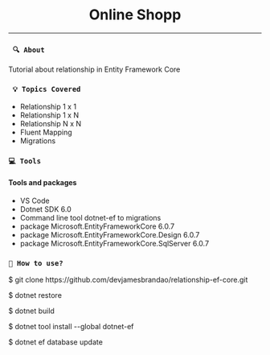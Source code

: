 <h1 align="center"><strong>Online Shopp</strong></h1>

<hr/>

### ` 🔍 About`

<p align="justify">Tutorial about relationship in Entity Framework Core</p>

### ` 💡 Topics Covered`

* Relationship 1 x 1
* Relationship 1 x N
* Relationship N x N
* Fluent Mapping
* Migrations

### `💻 Tools`

#### Tools and packages
* VS Code
* Dotnet SDK 6.0
* Command line tool dotnet-ef to migrations
* package Microsoft.EntityFrameworkCore 6.0.7
* package Microsoft.EntityFrameworkCore.Design 6.0.7
* package Microsoft.EntityFrameworkCore.SqlServer 6.0.7

### `🔎 How to use?`

<p>$ git clone https://github.com/devjamesbrandao/relationship-ef-core.git</p>

<p>$ dotnet restore</p>

<p>$ dotnet build</p>

<p>$ dotnet tool install --global dotnet-ef</p>

<p>$ dotnet ef database update</>